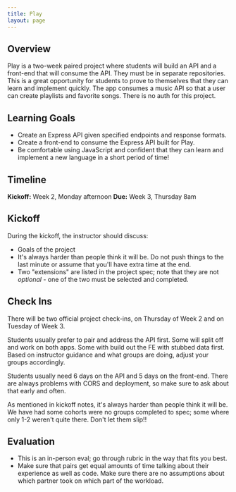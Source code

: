 ```yaml
---
title: Play
layout: page
---
```


## Overview

Play is a two-week paired project where students will build an API and a front-end that will consume the API. They must be in separate repositories. This is a great opportunity for students to prove to themselves that they can learn and implement quickly. The app consumes a music API so that a user can create playlists and favorite songs. There is no auth for this project.

## Learning Goals

* Create an Express API given specified endpoints and response formats.
* Create a front-end to consume the Express API built for Play.
* Be comfortable using JavaScript and confident that they can learn and implement a new language in a short period of time!

## Timeline

**Kickoff:** Week 2, Monday afternoon
**Due:** Week 3, Thursday 8am

## Kickoff

During the kickoff, the instructor should discuss:
* Goals of the project
* It's always harder than people think it will be. Do not push things to the last minute or assume that you'll have extra time at the end.
* Two "extensions" are listed in the project spec; note that they are not _optional_ - one of the two must be selected and completed.

## Check Ins

There will be two official project check-ins, on Thursday of Week 2 and on Tuesday of Week 3.

Students usually prefer to pair and address the API first. Some will split off and work on both apps. Some with build out the FE with stubbed data first. Based on instructor guidance and what groups are doing, adjust your groups accordingly.

Students usually need 6 days on the API and 5 days on the front-end. There are always problems with CORS and deployment, so make sure to ask about that early and often.

As mentioned in kickoff notes, it's always harder than people think it will be. We have had some cohorts were no groups completed to spec; some where only 1-2 weren't quite there. Don't let them slip!!

## Evaluation

- This is an in-person eval; go through rubric in the way that fits you best.
- Make sure that pairs get equal amounts of time talking about their experience as well as code. Make sure there are no assumptions about which partner took on which part of the workload.
